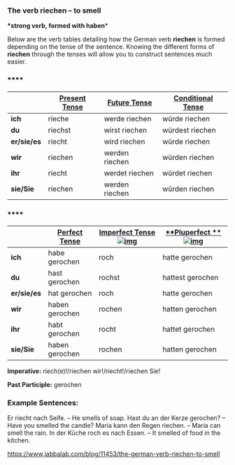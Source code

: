 ### The verb riechen – to smell

**\*strong verb, formed with haben***

Below are the verb tables detailing how the German verb **riechen** is formed depending on the tense of the sentence. Knowing the different forms of **riechen** through the tenses will allow you to construct sentences much easier.

### ****

|               | [**Present Tense**](http://www.jabbalab.com/blog/880/how-german-verbs-work-in-the-present-tense-part-1) | [**Future Tense**](http://www.jabbalab.com/blog/1126/german-future-tense-and-how-to-use-it) | [**Conditional Tense**](http://www.jabbalab.com/blog/1160/german-conditional-tense-what-it-is-and-how-to-use-it) |
| ------------- | ---------------------------------------- | ---------------------------------------- | ---------------------------------------- |
| **ich**       | rieche                                   | werde riechen                            | würde riechen                            |
| **du**        | riechst                                  | wirst riechen                            | würdest riechen                          |
| **er/sie/es** | riecht                                   | wird riechen                             | würde riechen                            |
| **wir**       | riechen                                  | werden riechen                           | würden riechen                           |
| **ihr**       | riecht                                   | werdet riechen                           | würdet riechen                           |
| **sie/Sie**   | riechen                                  | werden riechen                           | würden riechen                           |

 

### ****

|               | [Perfect Tense](http://www.jabbalab.com/blog/1011/past-tense-german-how-to-talk-about-the-past-in-german) | [**Imperfect Tense**![img](https://www.jabbalab.com/images/qm.jpg)](http://www.jabbalab.com/blog/1028/past-tense-german-the-imperfect-tense) | [**Pluperfect **![img](https://www.jabbalab.com/images/qm.jpg)](http://www.jabbalab.com/blog/1207/german-past-tense-%E2%80%93-the-pluperfect-tense) |
| ------------- | ---------------------------------------- | ---------------------------------------- | ---------------------------------------- |
| **ich**       | habe gerochen                            | roch                                     | hatte gerochen                           |
| **du**        | hast gerochen                            | rochst                                   | hattest gerochen                         |
| **er/sie/es** | hat gerochen                             | roch                                     | hatte gerochen                           |
| **wir**       | haben gerochen                           | rochen                                   | hatten gerochen                          |
| **ihr**       | habt gerochen                            | rocht                                    | hattet gerochen                          |
| **sie/Sie**   | haben gerochen                           | rochen                                   | hatten gerochen                          |

**Imperative:** riech(e)!/riechen wir!/riecht!/riechen Sie!

**Past Participle:** gerochen

### Example Sentences:

Er riecht nach Seife. – He smells of soap.
Hast du an der Kerze gerochen? – Have you smelled the candle?
Maria kann den Regen riechen. – Maria can smell the rain.
In der Küche roch es nach Essen. – It smelled of food in the kitchen.



https://www.jabbalab.com/blog/11453/the-german-verb-riechen-to-smell